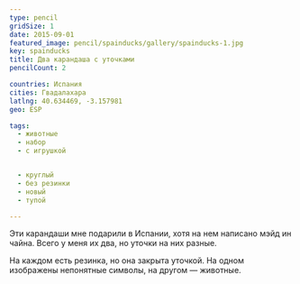 ```yaml
---
type: pencil
gridSize: 1
date: 2015-09-01
featured_image: pencil/spainducks/gallery/spainducks-1.jpg
key: spainducks
title: Два карандаша с уточками
pencilCount: 2

countries: Испания
cities: Гвадалахара
latlng: 40.634469, -3.157981
geo: ESP

tags:
  - животные
  - набор
  - с игрушкой


  - круглый
  - без резинки
  - новый
  - тупой

---
```


Эти карандаши мне подарили в Испании, хотя на нем написано мэйд ин чайна. Всего у меня их два, но уточки на них разные.

На каждом есть резинка, но она закрыта уточкой. На одном изображены непонятные символы, на другом — животные.
